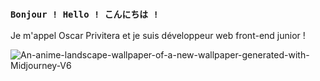 ### **`Bonjour ! Hello ! こんにちは !`**

Je m'appel Oscar Privitera et je suis développeur web front-end junior !

![An-anime-landscape-wallpaper-of-a-new-wallpaper-generated-with-Midjourney-V6](https://gist.github.com/assets/78734862/bd64cc84-32b4-4666-97e0-b368914923d7)
